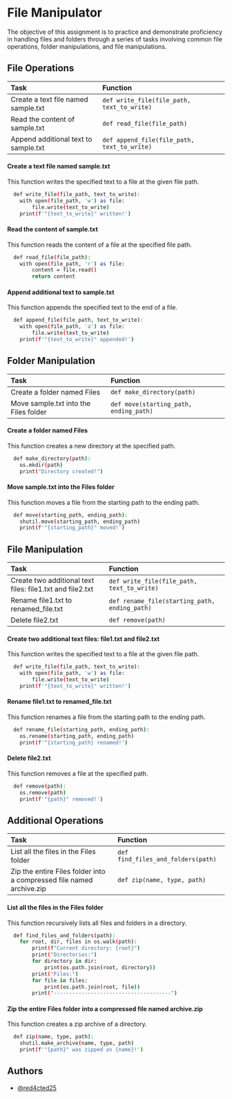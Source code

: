 # File Manipulator

The objective of this assignment is to practice and demonstrate proficiency in handling files and folders through a series of tasks involving common file operations, folder manipulations, and file manipulations.



## File Operations

| Task                                 | Function |
| :----------------------------------- | :------- |
| Create a text file named sample.txt  | `def write_file(file_path, text_to_write)` |
| Read the content of sample.txt       | `def read_file(file_path)` |
| Append additional text to sample.txt | `def append_file(file_path, text_to_write)` |

#### Create a text file named sample.txt
This function writes the specified text to a file at the given file path.
```bash
  def write_file(file_path, text_to_write):
    with open(file_path, 'w') as file:
        file.write(text_to_write)
    print(f'"{text_to_write}" written!')
```

#### Read the content of sample.txt    
This function reads the content of a file at the specified file path.
```bash
  def read_file(file_path):
    with open(file_path, 'r') as file:
        content = file.read()
        return content
```

#### Append additional text to sample.txt
This function appends the specified text to the end of a file.
```bash
  def append_file(file_path, text_to_write):
    with open(file_path, 'a') as file:
        file.write(text_to_write)
    print(f'"{text_to_write}" appended!')
```

## Folder Manipulation

| Task                                  | Function |
| :------------------------------------ | :------- |
| Create a folder named Files           | `def make_directory(path)` |
| Move sample.txt into the Files folder | `def move(starting_path, ending_path)` |

#### Create a folder named Files 
This function creates a new directory at the specified path.
```bash
  def make_directory(path):
    os.mkdir(path)
    print("Directory created!")
```

#### Move sample.txt into the Files folder    
This function moves a file from the starting path to the ending path.
```bash
  def move(starting_path, ending_path):
    shutil.move(starting_path, ending_path)
    print(f'"{starting_path}" moved!')
```


## File Manipulation

| Task                                 | Function |
| :----------------------------------- | :------- |
|  Create two additional text files: file1.txt and file2.txt  | `def write_file(file_path, text_to_write)` |
| Rename file1.txt to renamed_file.txt       | `def rename_file(starting_path, ending_path)` |
| Delete file2.txt | `def remove(path)` |

#### Create two additional text files: file1.txt and file2.txt
This function writes the specified text to a file at the given file path.
```bash
  def write_file(file_path, text_to_write):
    with open(file_path, 'w') as file:
        file.write(text_to_write)
    print(f'"{text_to_write}" written!')
```

#### Rename file1.txt to renamed_file.txt    
This function renames a file from the starting path to the ending path.
```bash
  def rename_file(starting_path, ending_path):
    os.rename(starting_path, ending_path)
    print(f'"{starting_path} renamed!') 
```

#### Delete file2.txt
This function removes a file at the specified path.
```bash
  def remove(path):
    os.remove(path)
    print(f'"{path}" removed!')
```

## Additional Operations

| Task                                 | Function |
| :----------------------------------- | :------- |
| List all the files in the Files folder  | `def find_files_and_folders(path)` |
| Zip the entire Files folder into a compressed file named archive.zip       | `def zip(name, type, path)` |


#### List all the files in the Files folder
This function recursively lists all files and folders in a directory.
```bash
  def find_files_and_folders(path):
    for root, dir, files in os.walk(path):
        print(f"Current directory: {root}")
        print("Directories:")
        for directory in dir:
            print(os.path.join(root, directory))
        print("Files:")
        for file in files:
            print(os.path.join(root, file))
        print("--------------------------------------")
```

#### Zip the entire Files folder into a compressed file named archive.zip   
This function creates a zip archive of a directory.
```bash
  def zip(name, type, path):
    shutil.make_archive(name, type, path)
    print(f'"{path}" was zipped as {name}!')
```


## Authors

- [@red4cted25](https://www.github.com/red4cted25)
